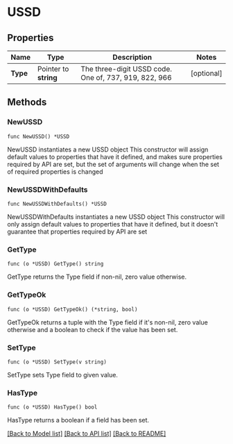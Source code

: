 # USSD

## Properties

Name | Type | Description | Notes
------------ | ------------- | ------------- | -------------
**Type** | Pointer to **string** | The three-digit USSD code. One of, 737, 919, 822, 966 | [optional] 

## Methods

### NewUSSD

`func NewUSSD() *USSD`

NewUSSD instantiates a new USSD object
This constructor will assign default values to properties that have it defined,
and makes sure properties required by API are set, but the set of arguments
will change when the set of required properties is changed

### NewUSSDWithDefaults

`func NewUSSDWithDefaults() *USSD`

NewUSSDWithDefaults instantiates a new USSD object
This constructor will only assign default values to properties that have it defined,
but it doesn't guarantee that properties required by API are set

### GetType

`func (o *USSD) GetType() string`

GetType returns the Type field if non-nil, zero value otherwise.

### GetTypeOk

`func (o *USSD) GetTypeOk() (*string, bool)`

GetTypeOk returns a tuple with the Type field if it's non-nil, zero value otherwise
and a boolean to check if the value has been set.

### SetType

`func (o *USSD) SetType(v string)`

SetType sets Type field to given value.

### HasType

`func (o *USSD) HasType() bool`

HasType returns a boolean if a field has been set.


[[Back to Model list]](../README.md#documentation-for-models) [[Back to API list]](../README.md#documentation-for-api-endpoints) [[Back to README]](../README.md)


